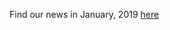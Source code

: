 Find our news in January, 2019 [here](https://drive.google.com/file/d/1mtWeHaZK5UYWABQry3_8Xou6q7DEWgl8/view?usp=drive_link)
